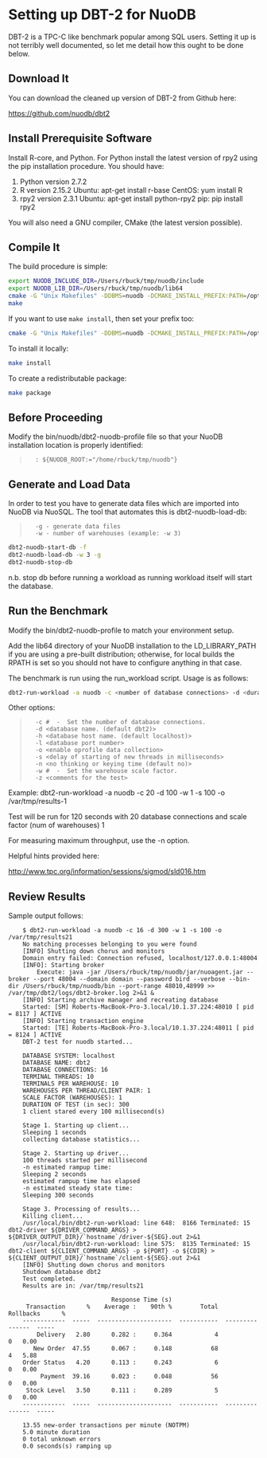 # Setting up DBT-2  for NuoDB
DBT-2 is a TPC-C like benchmark popular among SQL users. Setting it up is not
terribly well documented, so let me detail how this ought to be done below.
## Download It
You can download the cleaned up version of DBT-2 from Github here:

  https://github.com/nuodb/dbt2

## Install Prerequisite Software

Install R-core, and Python. For Python install the latest version of rpy2 using
the pip installation procedure. You should have:

1. Python version 2.7.2
2. R version 2.15.2
        Ubuntu: apt-get install r-base
        CentOS: yum install R
3. rpy2 version 2.3.1
        Ubuntu: apt-get install python-rpy2
        pip: pip install rpy2

You will also need a GNU compiler, CMake (the latest version possible).

## Compile It
The build procedure is simple:

```bash
export NUODB_INCLUDE_DIR=/Users/rbuck/tmp/nuodb/include
export NUODB_LIB_DIR=/Users/rbuck/tmp/nuodb/lib64
cmake -G "Unix Makefiles" -DDBMS=nuodb -DCMAKE_INSTALL_PREFIX:PATH=/opt/local/dbt -DCMAKE_BUILD_TYPE=Debug
make
```

If you want to use `make install`, then set your prefix too:

```bash
cmake -G "Unix Makefiles" -DDBMS=nuodb -DCMAKE_INSTALL_PREFIX:PATH=/opt/local/dbt -DCMAKE_BUILD_TYPE=Debug
```

To install it locally:

```bash
make install
```

To create a redistributable package:

```bash
make package
```
## Before Proceeding

Modify the bin/nuodb/dbt2-nuodb-profile file so that your NuoDB installation
location is properly identified:

>       : ${NUODB_ROOT:="/home/rbuck/tmp/nuodb"}

## Generate and Load Data
In order to test you have to generate data files which are imported into NuoDB
via NuoSQL. The tool that automates this is dbt2-nuodb-load-db:

>       -g - generate data files
>       -w - number of warehouses (example: -w 3)

```bash
dbt2-nuodb-start-db -f
dbt2-nuodb-load-db -w 3 -g
dbt2-nuodb-stop-db
```

n.b. stop db before running a workload as running workload itself will start the database.
## Run the Benchmark
Modify the bin/dbt2-nuodb-profile to match your environment setup.

Add the lib64 directory of your NuoDB installation to the LD_LIBRARY_PATH if you
are using a pre-built distribution; otherwise, for local builds the RPATH is set
so you should not have to configure anything in that case.

The benchmark is run using the run_workload script. Usage is as follows:

```bash
dbt2-run-workload -a nuodb -c <number of database connections> -d <duration of test> -w <number of warehouses>
```

Other options:

>       -c #  -  Set the number of database connections.
>       -d <database name. (default dbt2)>
>       -h <database host name. (default localhost)>
>       -l <database port number>
>       -o <enable oprofile data collection>
>       -s <delay of starting of new threads in milliseconds>
>       -n <no thinking or keying time (default no)>
>       -w #  -  Set the warehouse scale factor.
>       -z <comments for the test>

Example: dbt2-run-workload -a nuodb -c 20 -d 100 -w 1 -s 100 -o /var/tmp/results-1

Test will be run for 120 seconds with 20 database connections and scale factor (num of warehouses) 1

For measuring maximum throughput, use the -n option.

Helpful hints provided here:

http://www.tpc.org/information/sessions/sigmod/sld016.htm

## Review Results

Sample output follows:

        $ dbt2-run-workload -a nuodb -c 16 -d 300 -w 1 -s 100 -o /var/tmp/results21 
        No matching processes belonging to you were found
        [INFO] Shutting down chorus and monitors
        Domain entry failed: Connection refused, localhost/127.0.0.1:48004
        [INFO]: Starting broker
        	Execute: java -jar /Users/rbuck/tmp/nuodb/jar/nuoagent.jar --broker --port 48004 --domain domain --password bird --verbose --bin-dir /Users/rbuck/tmp/nuodb/bin --port-range 48010,48999 >> /var/tmp/dbt2/logs/dbt2-broker.log 2>&1 &
        [INFO] Starting archive manager and recreating database
        Started: [SM] Roberts-MacBook-Pro-3.local/10.1.37.224:48010 [ pid = 8117 ] ACTIVE
        [INFO] Starting transaction engine
        Started: [TE] Roberts-MacBook-Pro-3.local/10.1.37.224:48011 [ pid = 8124 ] ACTIVE
        DBT-2 test for nuodb started...

        DATABASE SYSTEM: localhost
        DATABASE NAME: dbt2
        DATABASE CONNECTIONS: 16
        TERMINAL THREADS: 10
        TERMINALS PER WAREHOUSE: 10
        WAREHOUSES PER THREAD/CLIENT PAIR: 1
        SCALE FACTOR (WAREHOUSES): 1
        DURATION OF TEST (in sec): 300
        1 client stared every 100 millisecond(s)

        Stage 1. Starting up client...
        Sleeping 1 seconds
        collecting database statistics...

        Stage 2. Starting up driver...
        100 threads started per millisecond
        -n estimated rampup time: 
        Sleeping 2 seconds
        estimated rampup time has elapsed
        -n estimated steady state time: 
        Sleeping 300 seconds

        Stage 3. Processing of results...
        Killing client...
        /usr/local/bin/dbt2-run-workload: line 648:  8166 Terminated: 15          dbt2-driver ${DRIVER_COMMAND_ARGS} > ${DRIVER_OUTPUT_DIR}/`hostname`/driver-${SEG}.out 2>&1
        /usr/local/bin/dbt2-run-workload: line 575:  8135 Terminated: 15          dbt2-client ${CLIENT_COMMAND_ARGS} -p ${PORT} -o ${CDIR} > ${CLIENT_OUTPUT_DIR}/`hostname`/client-${SEG}.out 2>&1
        [INFO] Shutting down chorus and monitors
        Shutdown database dbt2
        Test completed.
        Results are in: /var/tmp/results21

                                 Response Time (s)
         Transaction      %    Average :    90th %        Total        Rollbacks      %
        ------------  -----  ---------------------  -----------  ---------------  -----
            Delivery   2.80      0.282 :     0.364            4                0   0.00
           New Order  47.55      0.067 :     0.148           68                4   5.88
        Order Status   4.20      0.113 :     0.243            6                0   0.00
             Payment  39.16      0.023 :     0.048           56                0   0.00
         Stock Level   3.50      0.111 :     0.289            5                0   0.00
        ------------  -----  ---------------------  -----------  ---------------  -----

        13.55 new-order transactions per minute (NOTPM)
        5.0 minute duration
        0 total unknown errors
        0.0 seconds(s) ramping up

